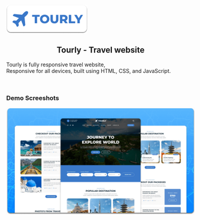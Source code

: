 
  
  <img src="./readme-images/project-logo.png" />

  <h2 align="center">Tourly - Travel website</h2>

  Tourly is fully responsive travel website, <br />Responsive for all devices, built using HTML, CSS, and JavaScript.

</div>

<br />

### Demo Screeshots

![Tourly Desktop Demo](./readme-images/desktop.png "Desktop Demo")

